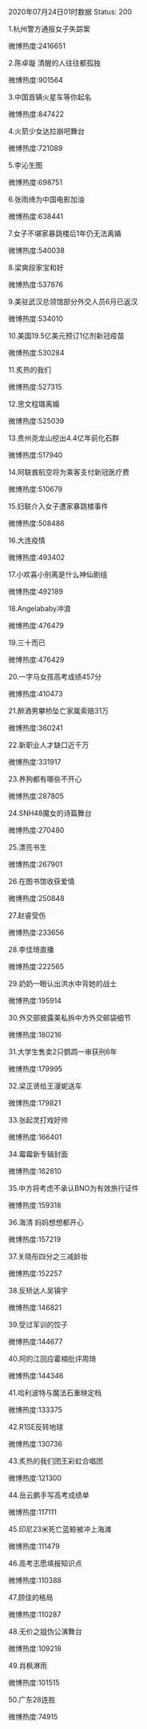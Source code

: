 2020年07月24日01时数据
Status: 200

1.杭州警方通报女子失踪案

微博热度:2416651

2.陈卓璇 清醒的人往往都孤独

微博热度:901564

3.中国首辆火星车等你起名

微博热度:847422

4.火箭少女达拉崩吧舞台

微博热度:721089

5.李沁生图

微博热度:698751

6.张雨绮为中国电影加油

微博热度:638441

7.女子不堪家暴跳楼后1年仍无法离婚

微博热度:540038

8.梁爽段家宝和好

微博热度:537876

9.美驻武汉总领馆部分外交人员6月已返汉

微博热度:534010

10.美国19.5亿美元预订1亿剂新冠疫苗

微博热度:530284

11.炙热的我们

微博热度:527315

12.思文程璐离婚

微博热度:525039

13.贵州尧龙山挖出4.4亿年前化石群

微博热度:517940

14.阿联酋航空将为乘客支付新冠医疗费

微博热度:510679

15.妇联介入女子遭家暴跳楼事件

微博热度:508486

16.大连疫情

微博热度:493402

17.小欢喜小别离是什么神仙剧组

微博热度:492189

18.Angelababy冲浪

微博热度:476479

19.三十而已

微博热度:476429

20.一字马女孩高考成绩457分

微博热度:410473

21.醉酒男攀桥坠亡家属索赔31万

微博热度:360241

22.新职业人才缺口近千万

微博热度:331917

23.养狗都有哪些不开心

微博热度:287805

24.SNH48魔女的诗篇舞台

微博热度:270480

25.漂亮书生

微博热度:267901

26.在图书馆收获爱情

微博热度:250848

27.赵睿受伤

微博热度:233656

28.李佳琦直播

微博热度:222565

29.奶奶一眼认出洪水中背她的战士

微博热度:195914

30.外交部披露美私拆中方外交邮袋细节

微博热度:180216

31.大学生售卖2只鹦鹉一审获刑6年

微博热度:179995

32.梁正贤给王漫妮送车

微博热度:179821

33.张起灵打戏好帅

微博热度:166401

34.霉霉新专辑封面

微博热度:162810

35.中方将考虑不承认BNO为有效旅行证件

微博热度:159318

36.海清 妈妈想想都开心

微博热度:157219

37.关晓彤四分之三减龄妆

微博热度:152257

38.反矫达人吴镇宇

微博热度:146821

39.受过军训的饺子

微博热度:144677

40.阿的江回应霍楠批评周琦

微博热度:144346

41.哈利波特与魔法石重映定档

微博热度:133375

42.R1SE反转地球

微博热度:130736

43.炙热的我们团王彩虹合唱团

微博热度:121300

44.岳云鹏手写高考成绩单

微博热度:117111

45.印尼23米死亡蓝鲸被冲上海滩

微博热度:111479

46.高考志愿填报知识点

微博热度:110388

47.顾佳的格局

微博热度:110287

48.无价之姐伪公演舞台

微博热度:109218

49.肖枫淋雨

微博热度:101515

50.广东28连胜

微博热度:74915


